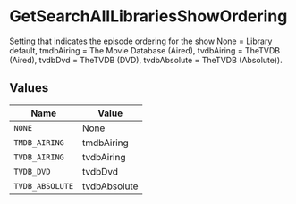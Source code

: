 # GetSearchAllLibrariesShowOrdering

Setting that indicates the episode ordering for the show
None = Library default,
tmdbAiring = The Movie Database (Aired),
tvdbAiring = TheTVDB (Aired),
tvdbDvd = TheTVDB (DVD),
tvdbAbsolute = TheTVDB (Absolute)).



## Values

| Name            | Value           |
| --------------- | --------------- |
| `NONE`          | None            |
| `TMDB_AIRING`   | tmdbAiring      |
| `TVDB_AIRING`   | tvdbAiring      |
| `TVDB_DVD`      | tvdbDvd         |
| `TVDB_ABSOLUTE` | tvdbAbsolute    |